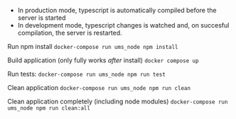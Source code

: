 - In production mode, typescript is automatically compiled before the server is started
- In development mode, typescript changes is watched and, on succesful compilation, the server is restarted.

Run npm install
`docker-compose run ums_node npm install`

Build application (only fully works _after_ install)
`docker compose up`

Run tests:
`docker-compose run ums_node npm run test`

Clean application
`docker-compose run ums_node npm run clean`

Clean application completely (including node modules)
`docker-compose run ums_node npm run clean:all`
